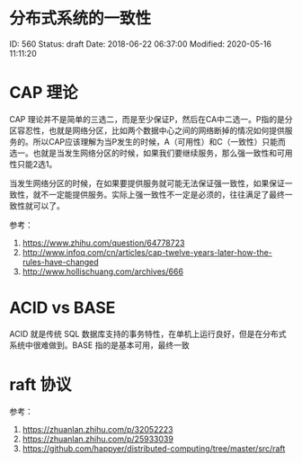 # 分布式系统的一致性


ID: 560
Status: draft
Date: 2018-06-22 06:37:00
Modified: 2020-05-16 11:11:20


# CAP 理论

CAP 理论并不是简单的三选二，而是至少保证P，然后在CA中二选一。P指的是分区容忍性，也就是网络分区，比如两个数据中心之间的网络断掉的情况如何提供服务的。所以CAP应该理解为当P发生的时候，A（可用性）和C（一致性）只能而选一。也就是当发生网络分区的时候，如果我们要继续服务，那么强一致性和可用性只能2选1。

当发生网络分区的时候，在如果要提供服务就可能无法保证强一致性，如果保证一致性，就不一定能提供服务。实际上强一致性不一定是必须的，往往满足了最终一致性就可以了。

参考：

1. https://www.zhihu.com/question/64778723
2. http://www.infoq.com/cn/articles/cap-twelve-years-later-how-the-rules-have-changed
3. http://www.hollischuang.com/archives/666


# ACID vs BASE

ACID 就是传统 SQL 数据库支持的事务特性，在单机上运行良好，但是在分布式系统中很难做到。BASE 指的是基本可用，最终一致

# raft 协议

参考：

1. https://zhuanlan.zhihu.com/p/32052223
2. https://zhuanlan.zhihu.com/p/25933039
3. https://github.com/happyer/distributed-computing/tree/master/src/raft